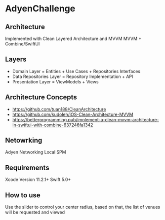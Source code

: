 # AdyenChallenge

## Architecture

Implemented with Clean Layered Architecture and MVVM
MVVM + Combine/SwiftUI

## Layers

* Domain Layer = Entities + Use Cases + Repositories Interfaces
* Data Repositories Layer = Repository Implementation + API
* Presentation Layer = ViewModels + Views

## Architecture Concepts

* https://github.com/tuan188/CleanArchitecture
* https://github.com/kudoleh/iOS-Clean-Architecture-MVVM
* https://betterprogramming.pub/implement-a-clean-mvvm-architecture-in-swiftui-with-combine-637246fa1342

## Netowrking

Adyen Networking Local SPM

## Requirements

Xcode Version 11.2.1+ Swift 5.0+

## How to use 

Use the slider to control your center radius, based on that, the list of venues will be requested and viewed
